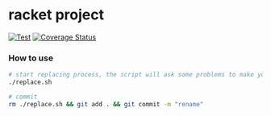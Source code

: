 # racket project

[![Test](https://github.com/dannypsnl/racket-project/actions/workflows/test.yml/badge.svg)](https://github.com/dannypsnl/racket-project/actions/workflows/test.yml)
[![Coverage Status](https://coveralls.io/repos/github/dannypsnl/racket-project/badge.svg?branch=coverage-github-action)](https://coveralls.io/github/dannypsnl/racket-project?branch=coverage-github-action)

### How to use

```sh
# start replacing process, the script will ask some problems to make your project
./replace.sh

# commit
rm ./replace.sh && git add . && git commit -m "rename"
```
